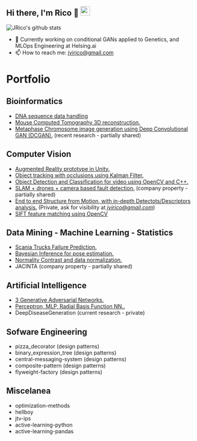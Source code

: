 <h2>Hi there, I'm Rico 👋 <img src="https://visitor-badge.laobi.icu/badge?page_id=jvirico.visitor-badge"height="25"></h2>

![JRico's github stats](https://github-readme-stats.vercel.app/api?username=jvirico&count_private=true&show_icons=true&theme=default)

- 🔭 Currently working on conditional GANs applied to Genetics, and MLOps Engineering at Helsing.ai
- 📫 How to reach me: jvirico@gmail.com  



# Portfolio
## Bioinformatics
- [DNA sequence data handling](https://github.com/jvirico/dna-sequence-data-handling)
- [Mouse Computed Tomography 3D reconstruction.](https://github.com/jvirico/mouse_CT_3D_reconstruction)
- [Metaphase Chromosome image generation using Deep Convolutional GAN (DCGAN).](https://github.com/jvirico/chromosome-generation-gans) (recent research - partially shared)

## Computer Vision
- [Augmented Reality prototype in Unity.](https://github.com/jvirico/augmented-reality-poc-unity)
- [Object tracking with occlusions using Kalman Filter.](https://github.com/jvirico/kalman-tracker)
- [Object Detection and Classification for video using OpenCV and C++.](https://github.com/jvirico/object_detection_classification)
- [SLAM + drones + camera based fault detection.](https://github.com/jvirico/slam-navigation) (company property - partially shared)
- [End to end Structure from Motion, with in-depth Detectots/Descriptors analysis.](https://github.com/jvirico/calibration-detection-description-matching-reconstruciton) (Private, ask for visibility at *jvirico@gmail.com*)  
- [SIFT feature matching using OpenCV](https://github.com/jvirico/sift-feature-matching)
  
## Data Mining - Machine Learning - Statistics
- [Scania Trucks Failure Prediction.](https://github.com/jvirico/scania-truck-failure-prediction)
- [Bayesian Inference for pose estimation.](https://github.com/jvirico/bayesian-inference-linear-gaussian-model)
- [Normality Contrast and data normalization.](https://github.com/jvirico/normality-tests-pvalues-boxcoxtransformations)
- JACINTA (company property - partially shared)

## Artificial Intelligence
- [3 Generative Adversarial Networks.](https://github.com/jvirico/gans-keras)
- [Perceptron, MLP, Radial Basis Function NN..](https://github.com/jvirico/pytorch-templates)
- DeepDiseaseGeneration (current research - private)

## Sofware Engineering
- pizza_decorator (design patterns)
- binary_expression_tree (design patterns)
- central-messaging-system (design patterns)
- composite-pattern (design patterns)
- flyweight-factory (design patterns)

## Miscelanea
- optimization-methods
- hellboy
- jtv-ips
- active-learning-python
- active-learning-pandas
